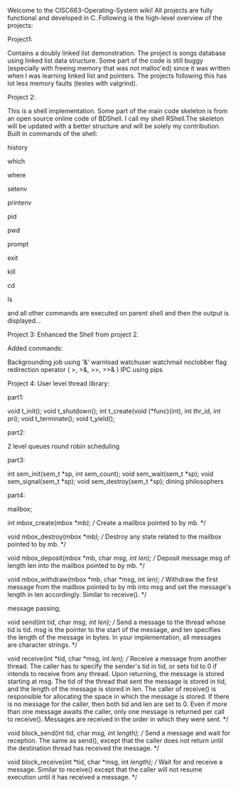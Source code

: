 Welcome to the CISC663-Operating-System wiki! All projects are fully functional and developed in C. Following is the high-level overview of the projects:

Project1:

Contains a doubly linked list demonstration. The project is songs database using linked list data structure. Some part of the code is still buggy (especially with freeing memory that was not malloc'ed) since it was written when I was learning linked list and pointers. The projects following this has lot less memory faults (testes with valgrind).

Project 2:

This is a shell implementation. Some part of the main code skeleton is from an open source online code of BDShell. I call my shell RShell.The skeleton will be updated with a better structure and will be solely my contribution. Built in commands of the shell:

history

which

where

setenv

printenv

pid

pwd

prompt

exit

kill

cd

ls

and all other commands are executed on parent shell and then the output is displayed...

Project 3:
Enhanced the Shell from project 2.

Added commands:

Backgrounding job using '&'
warnload
watchuser
watchmail
noclobber flag
redirection operator ( >, >&, >>, >>& ) 
IPC using pips

Project 4:
User level thread library:

part1:

void t_init(); 
void t_shutdown(); 
int t_create(void (*func)(int), int thr_id, int pri); 
void t_terminate(); 
void t_yield();

part2:

2 level queues 
round robin scheduling

part3:

int sem_init(sem_t *sp, int sem_count); 
void sem_wait(sem_t *sp); 
void sem_signal(sem_t *sp); 
void sem_destroy(sem_t *sp); 
dining philosophers

part4:

mailbox;

int mbox_create(mbox **mb); /* Create a mailbox pointed to by mb. */

void mbox_destroy(mbox **mb); /* Destroy any state related to the mailbox pointed to by mb. */

void mbox_deposit(mbox *mb, char *msg, int len); /* Deposit message msg of length len into the mailbox pointed to by mb. */

void mbox_withdraw(mbox *mb, char *msg, int *len); /* Withdraw the first message from the mailbox pointed to by mb into msg and set the message's length in len accordingly. Similar to receive(). */

message passing;

void send(int tid, char *msg, int len); /* Send a message to the thread whose tid is tid. msg is the pointer to the start of the message, and len specifies the length of the message in bytes. In your implementation, all messages are character strings. */

void receive(int *tid, char *msg, int *len); /* Receive a message from another thread. The caller has to specify the sender's tid in tid, or sets tid to 0 if intends to receive from any thread. Upon returning, the message is stored starting at msg. The tid of the thread that sent the message is stored in tid, and the length of the message is stored in len. The caller of receive() is responsible for allocating the space in which the message is stored. If there is no message for the caller, then both tid and len are set to 0. Even if more than one message awaits the caller, only one message is returned per call to receive(). Messages are received in the order in which they were sent. */

void block_send(int tid, char *msg, int length); /* Send a message and wait for reception. The same as send(), except that the caller does not return until the destination thread has received the message. */

void block_receive(int *tid, char *msg, int *length); /* Wait for and receive a message. Similar to receive() except that the caller will not resume execution until it has received a message. */
